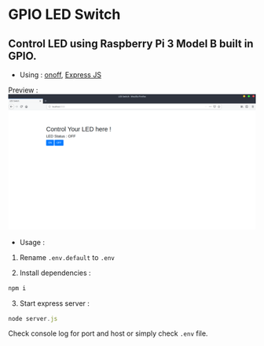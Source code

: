 # GPIO LED Switch

## Control LED using Raspberry Pi 3 Model B built in GPIO.

* Using : [onoff](https://www.npmjs.com/package/onoff"), [Express JS](https://www.npmjs.com/package/express)

Preview : 
![GPIO LED Switch GUI](preview/gpio-led-switch.png "GPIO LED Switch")

* Usage :

1. Rename `.env.default` to `.env`

2. Install dependencies :

```javascript
npm i
```

3. Start express server :

```javascript
node server.js
```

Check console log for port and host or simply check `.env` file.
